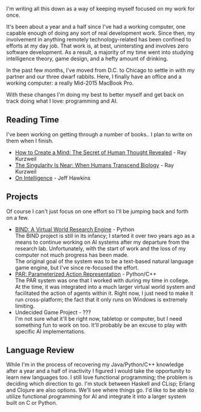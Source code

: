 I'm writing all this down as a way of keeping myself focused on my work for once.

It's been about a year and a half since I've had a working computer, one capable enough of doing any sort of real development work. Since then, my involvement in anything remotely technology-related has been confined to efforts at my day job. That work is, at best, unintersting and involves zero software development. As a result, a majority of my time went into studying intelligence theory, game design, and a hefty amount of drinking.

In the past few months, I've moved from D.C. to Chicago to settle in with my partner and our three dwarf rabbits. Here, I finally have an office and a working computer: a really Mid-2015 MacBook Pro.

With these changes I'm doing my best to better myself and get back on track doing what I love: programming and AI.

## Reading Time
I've been working on getting through a number of books.. I plan to write on them when I finish.

* [How to Create a Mind: The Secret of Human Thought Revealed](https://www.amazon.com/How-Create-Mind-Thought-Revealed/dp/1491518839) - Ray Kurzweil 
* [The Singularity Is Near: When Humans Transcend Biology](https://www.amazon.com/Singularity-Near-Humans-Transcend-Biology/dp/0143037889?ie=UTF8&*Version*=1&*entries*=0) -  Ray Kurzweil 
* [On Intelligence](https://www.amazon.com/Intelligence-Jeff-Hawkins/dp/0805078533) - Jeff Hawkins 

## Projects
Of course I can't just focus on one effort so I'll be jumping back and forth on a few.

* [BIND: A Virtual World Research Engine](https://github.com/Bunne/Bind) - Python  
The BIND project is still in its infancy; I started it over two years ago as a means to continue working on AI systems after my departure from the research lab. Unfortunately, with the start of work and the loss of my computer not much progress has been made.  
The original goal of the system was to be a text-based natural language game engine, but I've since re-focused the effort.
* [PAR: Parameterized Action Representation](https://github.com/Bunne/PAR) - Python/C++  
The PAR system was one that I worked with during my time in college. At the time, it was integrated into a much larger virtual world system and facilitated the action of agents within it. Right now, I just need to make it run cross-platform; the fact that it only runs on Windows is extremely limiting.
* Undecided Game Project - ???  
I'm not sure what it'll be right now, tabletop or computer, but I need something fun to work on too. It'll probably be an excuse to play with specific AI implementations.

## Language Review
While I'm in the process of recovering my Java/Python/C++ knowledge after a year and a half of inactivity I figured I would take the opportunity to learn new languages too. I still love functional programming; the problem is deciding which direction to go. I'm stuck between Haskell and CLisp; Erlang and Clojure are also options. We'll see where things go. I'd like to be able to utilize functional programming for AI and integrate it into a larger system built on C or Python.
